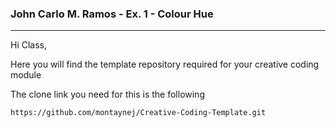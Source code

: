 ### John Carlo M. Ramos - Ex. 1 - Colour Hue
---
Hi Class,

Here you will find the template repository required for your creative coding module

The clone link you need for this is the following

```
https://github.com/montaynej/Creative-Coding-Template.git
```
